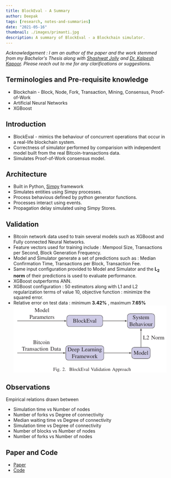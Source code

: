```yaml
---
title: BlockEval - A Summary
author: Deepak
tags: [research, notes-and-summaries]
date: "2021-05-16"
thumbnail: ./images/primanti.jpg
description: A summary of BlockEval - a Blockchain simulator.
---
```

*Acknowledgement : I am an author of the paper and the work stemmed from my Bachelor's Thesis along with [Shashwat Jolly](https://shashwatjolly.com/) and [Dr. Kalpesh Kapoor](https://www.iitg.ac.in/kalpesh/). Please reach out to me for any clarifications or suggestions.*

## Terminologies and Pre-requisite knowledge
* Blockchain - Block, Node, Fork, Transaction, Mining, Consensus, Proof-of-Work
* Artificial Neural Networks
* XGBoost

## Introduction
* BlockEval - mimics the behaviour of concurrent operations that occur in a real-life blockchain system.
* Correctness of simulator performed by comparision with independent model built from the real Bitcoin-transactions data.
* Simulates Proof-of-Work consensus model.

## Architecture
* Built in Python, [Simpy](https://simpy.readthedocs.io/en/latest/) framework
* Simulates entities using Simpy processes.
* Process behavious defined by python generator functions.
* Processes interact using events.
* Propagation delay simulated using Simpy Stores.

## Validation
* Bitcoin network data used to train several models such as XGBoost and Fully connected Neural Networks.
* Feature vectors used for training include : Mempool Size, Transactions per Second, Block Generation Frequency.
* Model and Simulator generate a set of predictions such as : Median Confirmation Time, Transactions per Block, Transaction Fee.
* Same input configuration provided to Model and Simulator and the **L<sub>2</sub> norm** of their predictions is used to evaluate performance. 
* XGBoost outperforms ANN.
* XGBoost configuration : 50 estimators along with L1 and L2 regularization terms of value 10, objective function : minimize the squared
error.
* Relative error on test data : minimum **3.42%** , maximum **7.65%**
![Validation](./images/Validation.png)

## Observations
Empirical relations drawn between
* Simulation time vs Number of nodes
* Number of forks vs Degree of connectivity
* Median waiting time vs Degree of connectivity
* Simulation time vs Degree of connectivity
* Number of blocks vs Number of nodes
* Number of forks vs Number of nodes


## Paper and Code
* [Paper](https://ieeexplore.ieee.org/document/9352838)
* [Code](https://github.com/deepakgouda/BlockEval)